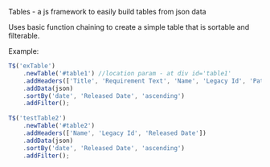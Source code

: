 Tables - a js framework to easily build tables from json data

Uses basic function chaining to create a simple table that is sortable and filterable.

Example: 
```javascript
T$('exTable')
    .newTable('#table1') //location param - at div id='table1'
    .addHeaders(['Title', 'Requirement Text', 'Name', 'Legacy Id', 'Path', 'Released Date'])  //Headers matching json object keys
    .addData(json)
    .sortBy('date', 'Released Date', 'ascending')
    .addFilter();
    
T$('testTable2')
    .newTable('#table2')
    .addHeaders(['Name', 'Legacy Id', 'Released Date'])
    .addData(json)
    .sortBy('date', 'Released Date', 'ascending')
    .addFilter();
 ```
